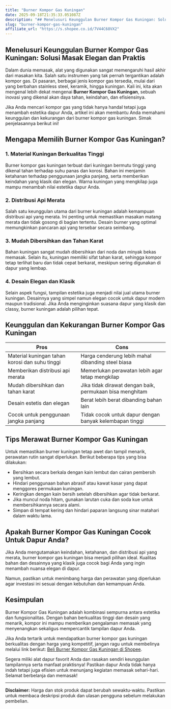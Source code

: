 ```yaml
---
title: "Burner Kompor Gas Kuningan"
date: 2025-09-18T21:35:33.051087Z
description: "## Menelusuri Keunggulan Burner Kompor Gas Kuningan: Solusi Masak Elegan dan Praktis..."
slug: "burner-kompor-gas-kuningan"
affiliate_url: "https://s.shopee.co.id/7V44C68VX2"
---
```

## Menelusuri Keunggulan Burner Kompor Gas Kuningan: Solusi Masak Elegan dan Praktis

Dalam dunia memasak, alat yang digunakan sangat memengaruhi hasil akhir dari masakan kita. Salah satu instrumen yang tak pernah tergantikan adalah kompor gas. Di pasaran, berbagai jenis kompor gas tersedia, mulai dari yang berbahan stainless steel, keramik, hingga kuningan. Kali ini, kita akan mengenal lebih dekat mengenai **Burner Kompor Gas Kuningan**, sebuah inovasi yang dikenal akan daya tahan, keindahan, dan efisiensinya.

Jika Anda mencari kompor gas yang tidak hanya handal tetapi juga menambah estetika dapur Anda, artikel ini akan membantu Anda memahami keunggulan dan kekurangan dari burner kompor gas kuningan. Simak penjelasannya berikut ini!

## Mengapa Memilih Burner Kompor Gas Kuningan?

### 1. Material Kuningan Berkualitas Tinggi

Burner kompor gas kuningan terbuat dari kuningan bermutu tinggi yang dikenal tahan terhadap suhu panas dan korosi. Bahan ini menjamin ketahanan terhadap penggunaan jangka panjang, serta memberikan keindahan yang klasik dan elegan. Warna kuningan yang mengkilap juga mampu menambah nilai estetika dapur Anda.

### 2. Distribusi Api Merata

Salah satu keunggulan utama dari burner kuningan adalah kemampuan distribusi api yang merata. Ini penting untuk memastikan masakan matang merata dan tidak gosong di bagian tertentu. Desain burner yang optimal memungkinkan pancaran api yang tersebar secara seimbang.

### 3. Mudah Dibersihkan dan Tahan Karat

Bahan kuningan sangat mudah dibersihkan dari noda dan minyak bekas memasak. Selain itu, kuningan memiliki sifat tahan karat, sehingga kompor tetap terlihat baru dan tidak cepat berkarat, meskipun sering digunakan di dapur yang lembap.

### 4. Desain Elegan dan Klasik

Selain aspek fungsi, tampilan estetika juga menjadi nilai jual utama burner kuningan. Desainnya yang simpel namun elegan cocok untuk dapur modern maupun tradisional. Jika Anda menginginkan suasana dapur yang klasik dan classy, burner kuningan adalah pilihan tepat.

## Keunggulan dan Kekurangan Burner Kompor Gas Kuningan

| **Pros** | **Cons** |
| --- | --- |
| Material kuningan tahan korosi dan suhu tinggi | Harga cenderung lebih mahal dibanding steel biasa |
| Memberikan distribusi api merata | Memerlukan perawatan lebih agar tetap mengkilap |
| Mudah dibersihkan dan tahan karat | Jika tidak dirawat dengan baik, permukaan bisa menghitam |
| Desain estetis dan elegan | Berat lebih berat dibanding bahan lain |
| Cocok untuk penggunaan jangka panjang | Tidak cocok untuk dapur dengan banyak kelembapan tinggi |

## Tips Merawat Burner Kompor Gas Kuningan

Untuk memastikan burner kuningan tetap awet dan tampil menarik, perawatan rutin sangat diperlukan. Berikut beberapa tips yang bisa dilakukan:

- Bersihkan secara berkala dengan kain lembut dan cairan pembersih yang lembut.
- Hindari penggunaan bahan abrasif atau kawat kasar yang dapat menggores permukaan kuningan.
- Keringkan dengan kain bersih setelah dibersihkan agar tidak berkarat.
- Jika muncul noda hitam, gunakan larutan cuka dan soda kue untuk membersihkannya secara alami.
- Simpan di tempat kering dan hindari paparan langsung sinar matahari dalam waktu lama.

## Apakah Burner Kompor Gas Kuningan Cocok Untuk Dapur Anda?

Jika Anda mengutamakan keindahan, ketahanan, dan distribusi api yang merata, burner kompor gas kuningan bisa menjadi pilihan ideal. Kualitas bahan dan desainnya yang klasik juga cocok bagi Anda yang ingin menambah nuansa elegan di dapur.

Namun, pastikan untuk menimbang harga dan perawatan yang diperlukan agar investasi ini sesuai dengan kebutuhan dan kemampuan Anda.

## Kesimpulan

Burner Kompor Gas Kuningan adalah kombinasi sempurna antara estetika dan fungsionalitas. Dengan bahan berkualitas tinggi dan desain yang menarik, kompor ini mampu memberikan pengalaman memasak yang menyenangkan sekaligus mempercantik tampilan dapur Anda.

Jika Anda tertarik untuk mendapatkan burner kompor gas kuningan berkualitas dengan harga yang kompetitif, jangan ragu untuk membelinya melalui link berikut: [Beli Burner Kompor Gas Kuningan di Shopee](https://s.shopee.co.id/7V44C68VX2).

Segera miliki alat dapur favorit Anda dan rasakan sendiri keunggulan tampilannya serta manfaat praktisnya! Pastikan dapur Anda tidak hanya indah tetapi juga efisien untuk menunjang kegiatan memasak sehari-hari. Selamat berbelanja dan memasak!

---

**Disclaimer:** Harga dan stok produk dapat berubah sewaktu-waktu. Pastikan untuk membaca deskripsi produk dan ulasan pengguna sebelum melakukan pembelian.